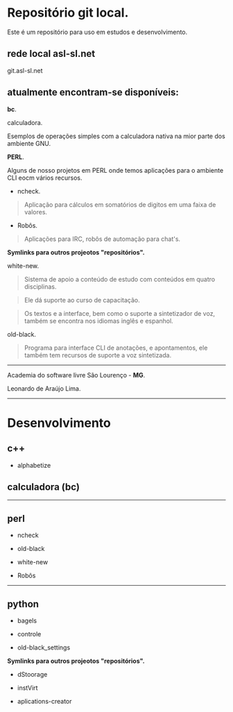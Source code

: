 # Repositório git local.

Este é um repositório para uso em
estudos e desenvolvimento.

## rede local asl-sl.net

git.asl-sl.net

## atualmente encontram-se disponíveis:

**bc**.

calculadora.

Esemplos de operações simples com
a calculadora nativa na mior parte dos ambiente GNU.

**PERL**.

Alguns de nosso projetos em PERL onde temos aplicações para o ambiente CLI eocm vários recursos.

- ncheck.

>Aplicação para cálculos em somatórios de digitos em uma faixa de valores.

- Robôs.

>Aplicações para IRC, robôs de automação para chat's.

__Symlinks para outros projeotos "repositórios".__

white-new.

>Sistema de apoio a conteúdo de estudo com conteúdos em quatro disciplinas.

>Ele dá suporte ao curso de capacitação.

>Os textos e a interface, bem como o suporte a sintetizador de voz, também se encontra nos idiomas inglês e espanhol.


old-black.

>Programa para interface CLI de anotações, e apontamentos, ele também tem recursos de suporte a voz sintetizada.

---

Academia do software livre São Lourenço - **MG**.

Leonardo de Araújo Lima.

---

# Desenvolvimento

## c++

* alphabetize

## calculadora (bc)

---

## perl

* ncheck

* old-black

* white-new

* Robôs

---

## python

* bagels

* controle

* old-black_settings

__Symlinks para outros projeotos "repositórios".__

* dStoorage

* instVirt

* aplications-creator

